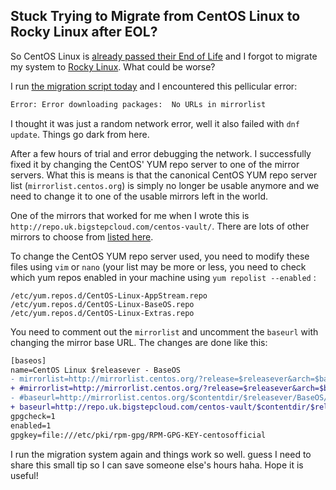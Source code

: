 ## Stuck Trying to Migrate from CentOS Linux to Rocky Linux after EOL?

So CentOS Linux is [already passed their End of Life](https://blog.centos.org/2020/12/future-is-centos-stream/) and I forgot to migrate my system to [Rocky Linux](https://rockylinux.org/). What could be worse?

I run [the migration script today](https://github.com/rocky-linux/rocky-tools/tree/main/migrate2rocky) and I encountered this pellicular error:

```txt
Error: Error downloading packages:  No URLs in mirrorlist
``` 

I thought it was just a random network error, well it also failed with `dnf update`. Things go dark from here.

After a few hours of trial and error debugging the network. I successfully fixed it by changing the CentOS' YUM repo server to one of the mirror servers. What this is means is that the canonical  CentOS YUM repo server list (`mirrorlist.centos.org`) is simply no longer be usable anymore and we need to change it to one of the usable mirrors left in the world.
 
One of the mirrors that worked for me when I wrote this is `http://repo.uk.bigstepcloud.com/centos-vault/`. There are lots of other mirrors to choose from [listed here](https://mirror-status.centos.org/).

To change the CentOS YUM repo server used, you need to modify these files using `vim` or `nano` (your list may be more or less, you need to check which yum repos enabled in your machine using `yum repolist --enabled` :

```
/etc/yum.repos.d/CentOS-Linux-AppStream.repo
/etc/yum.repos.d/CentOS-Linux-BaseOS.repo
/etc/yum.repos.d/CentOS-Linux-Extras.repo
```

You need to comment out the `mirrorlist` and uncomment the `baseurl` with changing the mirror base URL. The changes are done like this:
```patch
[baseos]
name=CentOS Linux $releasever - BaseOS
- mirrorlist=http://mirrorlist.centos.org/?release=$releasever&arch=$basearch&repo=BaseOS&infra=$infra
+ #mirrorlist=http://mirrorlist.centos.org/?release=$releasever&arch=$basearch&repo=BaseOS&infra=$infra
- #baseurl=http://mirrorlist.centos.org/$contentdir/$releasever/BaseOS/$basearch/os/
+ baseurl=http://repo.uk.bigstepcloud.com/centos-vault/$contentdir/$releasever/BaseOS/$basearch/os/
gpgcheck=1
enabled=1
gpgkey=file:///etc/pki/rpm-gpg/RPM-GPG-KEY-centosofficial
```

I run the migration system again and things work so well. guess I need to share this small tip so I can save someone else's hours haha. Hope it is useful!
